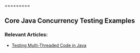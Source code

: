 =========

## Core Java Concurrency Testing Examples

### Relevant Articles: 
- [Testing Multi-Threaded Code in Java](https://www.baeldung.com/java-testing-multithreaded)

